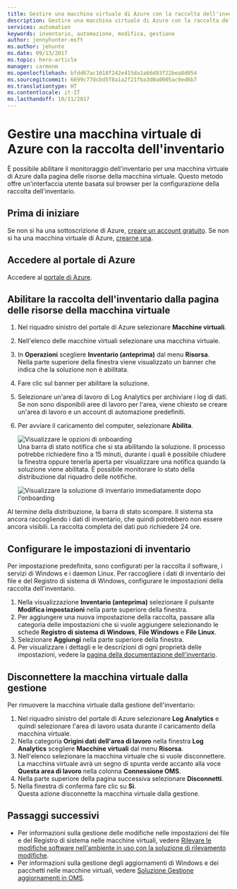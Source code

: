 ```yaml
---
title: Gestire una macchina virtuale di Azure con la raccolta dell'inventario | Microsoft Docs
description: Gestire una macchina virtuale di Azure con la raccolta dell'inventario
services: automation
keywords: inventario, automazione, modifica, gestione
author: jennyhunter-msft
ms.author: jehunte
ms.date: 09/13/2017
ms.topic: hero-article
manager: carmonm
ms.openlocfilehash: bfdd67ac1018f242e415da1a66d93f22bea8d054
ms.sourcegitcommit: 6699c77dcbd5f8a1a2f21fba3d0a0005ac9ed6b7
ms.translationtype: HT
ms.contentlocale: it-IT
ms.lasthandoff: 10/11/2017
---
```

# <a name="manage-an-azure-virtual-machine-with-inventory-collection"></a>Gestire una macchina virtuale di Azure con la raccolta dell'inventario

È possibile abilitare il monitoraggio dell'inventario per una macchina virtuale di Azure dalla pagina delle risorse della macchina virtuale. Questo metodo offre un'interfaccia utente basata sul browser per la configurazione della raccolta dell'inventario.

## <a name="before-you-begin"></a>Prima di iniziare
Se non si ha una sottoscrizione di Azure, [creare un account gratuito](https://azure.microsoft.com/free/).
Se non si ha una macchina virtuale di Azure, [crearne una](https://docs.microsoft.com/en-us/azure/virtual-machines/windows/quick-create-portal).

## <a name="sign-in-to-the-azure-portal"></a>Accedere al portale di Azure
Accedere al [portale di Azure](https://portal.azure.com/).

## <a name="enable-inventory-collection-from-the-virtual-machine-resource-page"></a>Abilitare la raccolta dell'inventario dalla pagina delle risorse della macchina virtuale

1. Nel riquadro sinistro del portale di Azure selezionare **Macchine virtuali**.
2. Nell'elenco delle macchine virtuali selezionare una macchina virtuale.
3. In **Operazioni** scegliere **Inventario (anteprima)** dal menu **Risorsa**.  
    Nella parte superiore della finestra viene visualizzato un banner che indica che la soluzione non è abilitata. 
4. Fare clic sul banner per abilitare la soluzione.
5. Selezionare un'area di lavoro di Log Analytics per archiviare i log di dati.  
    Se non sono disponibili aree di lavoro per l'area, viene chiesto se creare un'area di lavoro e un account di automazione predefiniti. 
6. Per avviare il caricamento del computer, selezionare **Abilita**.

   ![Visualizzare le opzioni di onboarding](./media/automation-vm-inventory/inventory-onboarding-options.png)  
    Una barra di stato notifica che si sta abilitando la soluzione. Il processo potrebbe richiedere fino a 15 minuti, durante i quali è possibile chiudere la finestra oppure tenerla aperta per visualizzare una notifica quando la soluzione viene abilitata. È possibile monitorare lo stato della distribuzione dal riquadro delle notifiche.

   ![Visualizzare la soluzione di inventario immediatamente dopo l'onboarding](./media/automation-vm-inventory/inventory-onboarded.png)

Al termine della distribuzione, la barra di stato scompare. Il sistema sta ancora raccogliendo i dati di inventario, che quindi potrebbero non essere ancora visibili. La raccolta completa dei dati può richiedere 24 ore.

## <a name="configure-your-inventory-settings"></a>Configurare le impostazioni di inventario

Per impostazione predefinita, sono configurati per la raccolta il software, i servizi di Windows e i daemon Linux. Per raccogliere i dati di inventario dei file e del Registro di sistema di Windows, configurare le impostazioni della raccolta dell'inventario.

1. Nella visualizzazione **Inventario (anteprima)** selezionare il pulsante **Modifica impostazioni** nella parte superiore della finestra.
2. Per aggiungere una nuova impostazione della raccolta, passare alla categoria delle impostazioni che si vuole aggiungere selezionando le schede **Registro di sistema di Windows**, **File Windows** e **File Linux**. 
3. Selezionare **Aggiungi** nella parte superiore della finestra.
4. Per visualizzare i dettagli e le descrizioni di ogni proprietà delle impostazioni, vedere la [pagina della documentazione dell'inventario](https://aka.ms/configinventorydocs).

## <a name="disconnect-your-virtual-machine-from-management"></a>Disconnettere la macchina virtuale dalla gestione

Per rimuovere la macchina virtuale dalla gestione dell'inventario:

1. Nel riquadro sinistro del portale di Azure selezionare **Log Analytics** e quindi selezionare l'area di lavoro usata durante il caricamento della macchina virtuale.
2. Nella categoria **Origini dati dell'area di lavoro** nella finestra **Log Analytics** scegliere **Macchine virtuali** dal menu **Risorsa**. 
3. Nell'elenco selezionare la macchina virtuale che si vuole disconnettere. La macchina virtuale avrà un segno di spunta verde accanto alla voce **Questa area di lavoro** nella colonna **Connessione OMS**. 
4. Nella parte superiore della pagina successiva selezionare **Disconnetti**.
5. Nella finestra di conferma fare clic su **Sì**.  
    Questa azione disconnette la macchina virtuale dalla gestione.

## <a name="next-steps"></a>Passaggi successivi

* Per informazioni sulla gestione delle modifiche nelle impostazioni dei file e del Registro di sistema nelle macchine virtuali, vedere [Rilevare le modifiche software nell'ambiente in uso con la soluzione di rilevamento modifiche](../log-analytics/log-analytics-change-tracking.md).
* Per informazioni sulla gestione degli aggiornamenti di Windows e dei pacchetti nelle macchine virtuali, vedere [Soluzione Gestione aggiornamenti in OMS](../operations-management-suite/oms-solution-update-management.md).
